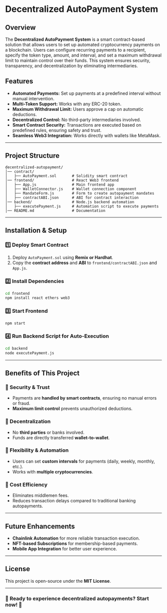 # Decentralized AutoPayment System

## Overview
The **Decentralized AutoPayment System** is a smart contract-based solution that allows users to set up automated cryptocurrency payments on a blockchain. Users can configure recurring payments to a recipient, specify the token type, amount, and interval, and set a maximum withdrawal limit to maintain control over their funds. This system ensures security, transparency, and decentralization by eliminating intermediaries.

## Features
- **Automated Payments:** Set up payments at a predefined interval without manual intervention.
- **Multi-Token Support:** Works with any ERC-20 token.
- **Maximum Withdrawal Limit:** Users approve a cap on automatic deductions.
- **Decentralized Control:** No third-party intermediaries involved.
- **Smart Contract Security:** Transactions are executed based on predefined rules, ensuring safety and trust.
- **Seamless Web3 Integration:** Works directly with wallets like MetaMask.

---

## Project Structure
```
decentralized-autopayment/
│── contract/                  
│   ├── AutoPayment.sol       # Solidity smart contract
│── frontend/                 # React Web3 frontend
│   ├── App.js                # Main frontend app
│   ├── WalletConnector.js    # Wallet connection component
│   ├── MandateForm.js        # Form to create autopayment mandates
│   ├── contractABI.json      # ABI for contract interaction
│── backend/                  # Node.js backend automation
│   ├── executePayment.js     # Automation script to execute payments
│── README.md                 # Documentation
```

---

## Installation & Setup
### 1️⃣ Deploy Smart Contract
1. Deploy `AutoPayment.sol` using **Remix or Hardhat**.
2. Copy the **contract address** and **ABI** to `frontend/contractABI.json` and `App.js`.

### 2️⃣ Install Dependencies
```bash
cd frontend
npm install react ethers web3
```

### 3️⃣ Start Frontend
```bash
npm start
```

### 4️⃣ Run Backend Script for Auto-Execution
```bash
cd backend
node executePayment.js
```

---

## Benefits of This Project
### 🔹 Security & Trust
- Payments are **handled by smart contracts**, ensuring no manual errors or fraud.
- **Maximum limit control** prevents unauthorized deductions.

### 🔹 Decentralization
- No **third parties** or banks involved.
- Funds are directly transferred **wallet-to-wallet**.

### 🔹 Flexibility & Automation
- Users can set **custom intervals** for payments (daily, weekly, monthly, etc.).
- Works with **multiple cryptocurrencies**.

### 🔹 Cost Efficiency
- Eliminates middlemen fees.
- Reduces transaction delays compared to traditional banking autopayments.

---

## Future Enhancements
- **Chainlink Automation** for more reliable transaction execution.
- **NFT-based Subscriptions** for membership-based payments.
- **Mobile App Integration** for better user experience.

---

## License
This project is open-source under the **MIT License**.

---

### 🚀 Ready to experience decentralized autopayments? Start now! 🎯

